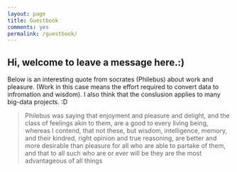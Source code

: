 ```yaml
---
layout: page
title: Guestbook
comments: yes
permalink: /guestbook/
---
```

## Hi, welcome to leave a message here.:)

Below is an interesting quote from socrates (Philebus) about work and pleasure. (Work in this case means the effort required to convert data to infromation and wisdom). I also think that the conslusion applies to many big-data projects. :D

>   Philebus was saying that enjoyment and pleasure and delight, and the class of feelings akin to them, are a good to every living being, whereas I contend, that not these, but wisdom, intelligence, memory, and their kindred, right opinion and true reasoning, are better and more desirable than pleasure for all who are able to partake of them, and that to all such who are or ever will be they are the most advantageous of all things


